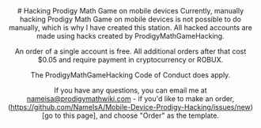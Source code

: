 <div style="text-align: center;">
# Hacking Prodigy Math Game on mobile devices
Currently, manually hacking Prodigy Math Game on mobile devices is not possible to do manually, which is why I have created this station. All hacked accounts are made using hacks created by ProdigyMathGameHacking.

An order of a single account is free. All additional orders after that cost $0.05 and require payment in cryptocurrency or ROBUX.

The ProdigyMathGameHacking Code of Conduct does apply.

If you have any questions, you can email me at nameisa@prodigymathwiki.com - if you'd like to make an order, (https://github.com/NameIsA/Mobile-Device-Prodigy-Hacking/issues/new)[go to this page], and choose "Order" as the template.
</div>

